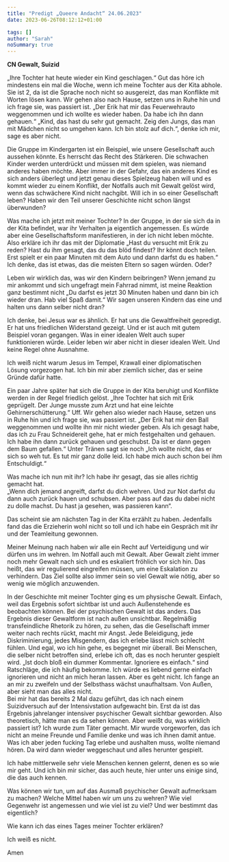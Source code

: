 ```yaml
---
title: "Predigt „Queere Andacht“ 24.06.2023"
date: 2023-06-26T08:12:12+01:00

tags: []
author: "Sarah"
noSummary: true
---
```

**CN Gewalt, Suizid**

„Ihre Tochter hat heute wieder ein Kind geschlagen.“ Gut das höre ich mindestens ein mal die Woche, wenn ich meine Tochter aus der Kita abhole. Sie ist 2, da ist die Sprache noch nicht so ausgereizt, das man Konflikte mit Worten lösen kann. Wir gehen also nach Hause, setzen uns in Ruhe hin und ich frage sie, was passiert ist. „Der Erik hat mir das Feuerwehrauto weggenommen und ich wollte es wieder haben. Da habe ich ihn dann gehauen.“ „Kind, das hast du sehr gut gemacht. Zeig den Jungs, das man mit Mädchen nicht so umgehen kann. Ich bin stolz auf dich.“, denke ich mir, sage es aber nicht.

Die Gruppe im Kindergarten ist ein Beispiel, wie unsere Gesellschaft auch aussehen könnte. Es herrscht das Recht des Stärkeren. Die schwachen Kinder werden unterdrückt und müssen mit dem spielen, was niemand anderes haben möchte. Aber immer in der Gefahr, das ein anderes Kind es sich anders überlegt und jetzt genau dieses Spielzeug haben will und es kommt wieder zu einem Konflikt, der Notfalls auch mit Gewalt gelöst wird, wenn das schwächere Kind nicht nachgibt. Will ich in so einer Gesellschaft leben? Haben wir den Teil unserer Geschichte nicht schon längst überwunden?

Was mache ich jetzt mit meiner Tochter? In der Gruppe, in der sie sich da in der Kita befindet, war ihr Verhalten ja eigentlich angemessen. Es würde aber eine Gesellschaftsform manifestieren, in der ich nicht leben möchte. Also erkläre ich ihr das mit der Diplomatie „Hast du versucht mit Erik zu reden? Hast du ihm gesagt, das du das blöd findest? Ihr könnt doch teilen. Erst spielt er ein paar Minuten mit dem Auto und dann darfst du es haben.“ Ich denke, das ist etwas, das die meisten Eltern so sagen würden. Oder?

Leben wir wirklich das, was wir den Kindern beibringen? Wenn jemand zu mir ankommt und sich ungefragt mein Fahrrad nimmt, ist meine Reaktion ganz bestimmt nicht „Du darfst es jetzt 30 Minuten haben und dann bin ich wieder dran. Hab viel Spaß damit.“ Wir sagen unseren Kindern das eine und halten uns dann selber nicht dran?

Ich denke, bei Jesus war es ähnlich. Er hat uns die Gewaltfreiheit gepredigt. Er hat uns friedlichen Widerstand gezeigt. Und er ist auch mit gutem Beispiel voran gegangen. Was in einer idealen Welt auch super funktionieren würde. Leider leben wir aber nicht in dieser idealen Welt. Und keine Regel ohne Ausnahme.

Ich weiß nicht warum Jesus im Tempel, Krawall einer diplomatischen Lösung vorgezogen hat. Ich bin mir aber ziemlich sicher, das er seine Gründe dafür hatte.

Ein paar Jahre später hat sich die Gruppe in der Kita beruhigt und Konflikte werden in der Regel friedlich gelöst. „Ihre Tochter hat sich mit Erik geprügelt. Der Junge musste zum Arzt und hat eine leichte Gehirnerschütterung.“ Uff. Wir gehen also wieder nach Hause, setzen uns in Ruhe hin und ich frage sie, was passiert ist. „Der Erik hat mir den Ball weggenommen und wollte ihn mir nicht wieder geben. Als ich gesagt habe, das ich zu Frau Schneidereit gehe, hat er mich festgehalten und gehauen. Ich habe ihn dann zurück gehauen und geschubst. Da ist er dann gegen dem Baum gefallen.“ Unter Tränen sagt sie noch „Ich wollte nicht, das er sich so weh tut. Es tut mir ganz dolle leid. Ich habe mich auch schon bei ihm Entschuldigt.“

Was mache ich nun mit ihr? Ich habe ihr gesagt, das sie alles richtig gemacht hat.  
„Wenn dich jemand angreift, darfst du dich wehren. Und zur Not darfst du dann auch zurück hauen und schubsen. Aber pass auf das du dabei nicht zu dolle machst. Du hast ja gesehen, was passieren kann“.

Das scheint sie am nächsten Tag in der Kita erzählt zu haben. Jedenfalls fand das die Erzieherin wohl nicht so toll und ich habe ein Gespräch mit ihr und der Teamleitung gewonnen.

Meiner Meinung nach haben wir alle ein Recht auf Verteidigung und wir dürfen uns im wehren. Im Notfall auch mit Gewalt. Aber Gewalt zieht immer noch mehr Gewalt nach sich und es eskaliert fröhlich vor sich hin. Das heißt, das wir regulierend eingreifen müssen, um eine Eskalation zu verhindern. Das Ziel sollte also immer sein so viel Gewalt wie nötig, aber so wenig wie möglich anzuwenden.

In der Geschichte mit meiner Tochter ging es um physische Gewalt. Einfach, weil das Ergebnis sofort sichtbar ist und auch Außenstehende es beobachten können. Bei der psychischen Gewalt ist das anders. Das Ergebnis dieser Gewaltform ist nach außen unsichtbar. Regelmäßig transfeindliche Rhetorik zu hören, zu sehen, das die Gesellschaft immer weiter nach rechts rückt, macht mir Angst. Jede Beleidigung, jede Diskriminierung, jedes Misgendern, das ich erlebe lässt mich schlecht fühlen. Und egal, wo ich hin gehe, es begegnet mir überall. Bei Menschen, die selber nicht betroffen sind, erlebe ich oft, das es noch herunter gespielt wird. „Ist doch bloß ein dummer Kommentar. Ignoriere es einfach.“ sind Ratschläge, die ich häufig bekomme. Ich würde es liebend gerne einfach ignorieren und nicht an mich heran lassen. Aber es geht nicht. Ich fange an an mir zu zweifeln und der Selbsthass wächst unaufhaltsam. Von Außen, aber sieht man das alles nicht.  
Bei mir hat das bereits 2 Mal dazu geführt, das ich nach einem Suizidversuch auf der Intensivstation aufgewacht bin. Erst da ist das Ergebnis jahrelanger intensiver psychischer Gewalt sichtbar geworden. Also theoretisch, hätte man es da sehen können. Aber weißt du, was wirklich passiert ist? Ich wurde zum Täter gemacht. Mir wurde vorgeworfen, das ich nicht an meine Freunde und Familie denke und was ich ihnen damit antue. Was ich aber jeden fucking Tag erlebe und aushalten muss, wollte niemand hören. Da wird dann wieder weggeschaut und alles herunter gespielt.

Ich habe mittlerweile sehr viele Menschen kennen gelernt, denen es so wie mir geht. Und ich bin mir sicher, das auch heute, hier unter uns einige sind, die das auch kennen.

Was können wir tun, um auf das Ausmaß psychischer Gewalt aufmerksam zu machen? Welche Mittel haben wir um uns zu wehren? Wie viel Gegenwehr ist angemessen und wie viel ist zu viel? Und wer bestimmt das eigentlich?

Wie kann ich das eines Tages meiner Tochter erklären?

Ich weiß es nicht.

Amen
